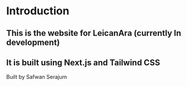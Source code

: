 # Introduction
## This is the website for LeicanAra (currently In development)
## It is built using Next.js and Tailwind CSS
Built by Safwan Serajum
